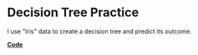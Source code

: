 # Decision Tree Practice
I use "Iris" data to create a decision tree and predict its outcome.   

[**Code**](https://github.com/fatdanny77/Machine_Learning/blob/master/Decision_Tree/Decision_Tree_practice_Iris.ipynb)
